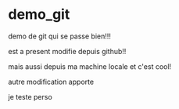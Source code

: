 # demo_git
demo de git qui se passe bien!!!

est a present modifie depuis github!!

mais aussi depuis ma machine locale et c'est cool!

autre modification apporte

je teste perso


